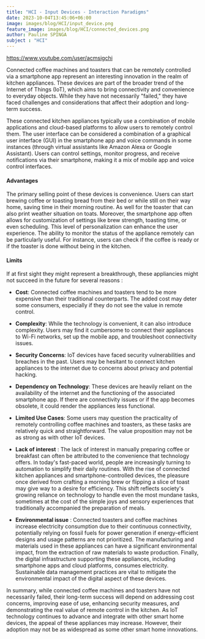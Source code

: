```yaml
---
title: "HCI - Input Devices - Interaction Paradigms"
date: 2023-10-04T13:45:06+06:00
image: images/blog/HCI/input_device.png
feature_image: images/blog/HCI/connected_devices.png
author: Pauline SPINGA
subject : "HCI"
---
```


https://www.youtube.com/user/acmsigchi


Connected coffee machines and toasters that can be remotely controlled via a smartphone app represent an interesting innovation in the realm of kitchen appliances. These devices are part of the broader trend of the Internet of Things (IoT), which aims to bring connectivity and convenience to everyday objects. While they have not necessarily "failed," they have faced challenges and considerations that affect their adoption and long-term success.

These connected kitchen appliances typically use a combination of mobile applications and cloud-based platforms to allow users to remotely control them. The user interface can be considered a combination of a graphical user interface (GUI) in the smartphone app and voice commands in some instances (through virtual assistants like Amazon Alexa or Google Assistant). Users can control settings, monitor progress, and receive notifications via their smartphone, making it a mix of mobile app and voice control interfaces. 

#### Advantages
The primary selling point of these devices is convenience. Users can start brewing coffee or toasting bread from their bed or while still on their way home, saving time in their morning routine. As well for the toaster that can also print weather situation on toats. Moreover, the smartphone app often allows for customization of settings like brew strength, toasting time, or even scheduling. This level of personalization can enhance the user experience.
The ability to monitor the status of the appliance remotely can be particularly useful. For instance, users can check if the coffee is ready or if the toaster is done without being in the kitchen.

#### Limits
If at first sight they might represent a breakthrough, these appliancies might not succeed in the future for several reasons : 

* **Cost**: Connected coffee machines and toasters tend to be more expensive than their traditional counterparts. The added cost may deter some consumers, especially if they do not see the value in remote control.

* **Complexity**: While the technology is convenient, it can also introduce complexity. Users may find it cumbersome to connect their appliances to Wi-Fi networks, set up the mobile app, and troubleshoot connectivity issues.

* **Security Concerns**: IoT devices have faced security vulnerabilities and breaches in the past. Users may be hesitant to connect kitchen appliances to the internet due to concerns about privacy and potential hacking.

* **Dependency on Technology**: These devices are heavily reliant on the availability of the internet and the functioning of the associated smartphone app. If there are connectivity issues or if the app becomes obsolete, it could render the appliances less functional.

* **Limited Use Cases**: Some users may question the practicality of remotely controlling coffee machines and toasters, as these tasks are relatively quick and straightforward. The value proposition may not be as strong as with other IoT devices.

* **Lack of interest** : The lack of interest in manually preparing coffee or breakfast can often be attributed to the convenience that technology offers. In today's fast-paced world, people are increasingly turning to automation to simplify their daily routines. With the rise of connected kitchen appliances and smartphone-controlled devices, the pleasure once derived from crafting a morning brew or flipping a slice of toast may give way to a desire for efficiency. This shift reflects society's growing reliance on technology to handle even the most mundane tasks, sometimes at the cost of the simple joys and sensory experiences that traditionally accompanied the preparation of meals.

* **Environmental issue** : Connected toasters and coffee machines increase electricity consumption due to their continuous connectivity, potentially relying on fossil fuels for power generation if energy-efficient designs and usage patterns are not prioritized. The manufacturing and materials used in these appliances can have a significant environmental impact, from the extraction of raw materials to waste production. Finally, the digital infrastructure supporting these appliances, including smartphone apps and cloud platforms, consumes electricity. Sustainable data management practices are vital to mitigate the environmental impact of the digital aspect of these devices.

In summary, while connected coffee machines and toasters have not necessarily failed, their long-term success will depend on addressing cost concerns, improving ease of use, enhancing security measures, and demonstrating the real value of remote control in the kitchen. As IoT technology continues to advance and integrate with other smart home devices, the appeal of these appliances may increase. However, their adoption may not be as widespread as some other smart home innovations.